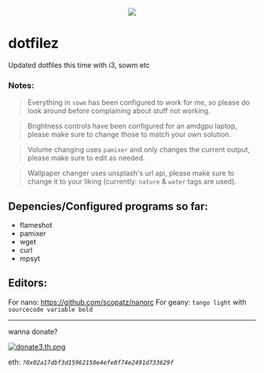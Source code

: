 <p align="center"> 
<img src="https://s5.gifyu.com/images/sowm.png" />


# dotfilez
Updated dotfiles this time with i3, sowm etc


### Notes:

> Everything in `sowm` has been configured to work for me, so please do look around before complaining about stuff not working.


> Brightness controls have been configured for an amdgpu laptop, please make sure to change those to match your own solution.


> Volume changing uses `pamixer` and only changes the current output, please make sure to edit as needed.


> Wallpaper changer uses unsplash's url api, please make sure to change it to your liking (currently: `nature` & `water` tags are used).


## Depencies/Configured programs so far:
- flameshot
- pamixer
- wget
- curl
- mpsyt

## Editors:
For nano: https://github.com/scopatz/nanorc
For geany: `tango light` with `sourcecode variable bold`
</p>

------

wanna donate?

[![donate3.th.png](https://s5.gifyu.com/images/donate3.th.png)](https://gifyu.com/image/vI0f)

eth: *`?0x02a17dbf3d15962150e4efe8f74e2491d733629f`*
